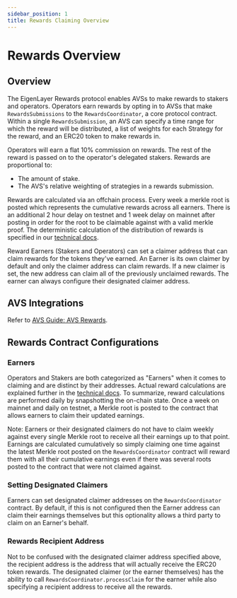 ```yaml
---
sidebar_position: 1
title: Rewards Claiming Overview
---
```


# Rewards Overview

## Overview

The EigenLayer Rewards protocol enables AVSs to make rewards to stakers and operators. Operators earn rewards by opting in to AVSs that make `RewardsSubmissions` to the `RewardsCoordinator`, a core protocol contract. Within a single `RewardsSubmission`, an AVS can specify a time range for which the reward will be distributed, a list of weights for each Strategy for the reward, and an ERC20 token to make rewards in.  

Operators will earn a flat 10% commission on rewards. The rest of the reward is passed on to the operator's delegated stakers. Rewards are proportional to:
- The amount of stake.
- The AVS's relative weighting of strategies in a rewards submission.

Rewards are calculated via an offchain process. Every week a merkle root is posted which represents the cumulative rewards across all earners. There is an additional 2 hour delay on testnet and 1 week delay on mainnet after posting in order for the root to be claimable against with a valid merkle proof. The deterministic calculation of the distribution of rewards is specified in our [technical docs](https://github.com/Layr-Labs/eigenlayer-contracts/blob/dev/docs/core/RewardsCoordinator.md). 

Reward Earners (Stakers and Operators) can set a claimer address that can claim rewards for the tokens they've earned. An Earner is its own claimer by default and only the claimer address can claim rewards. If a new claimer is set, the new address can claim all of the previously unclaimed rewards. The earner can always configure their designated claimer address.

## AVS Integrations
Refer to [AVS Guide: AVS Rewards](../../../../avs-guides/rewards.md).

## Rewards Contract Configurations

### Earners 
Operators and Stakers are both categorized as "Earners" when it comes to claiming and are distinct by their addresses. Actual reward calculations are explained further in the [technical docs](https://github.com/Layr-Labs/eigenlayer-contracts/blob/dev/docs/core/RewardsCoordinator.md). To summarize, reward calculations are performed daily by snapshotting the on-chain state. Once a week on mainnet and daily on testnet, a Merkle root is posted to the contract that allows earners to claim their updated earnings.

Note: Earners or their designated claimers do not have to claim weekly against every single Merkle root to receive all their earnings up to that point. Earnings are calculated cumulatively so simply claiming one time against the latest Merkle root posted on the `RewardsCoordinator` contract will reward them with all their cumulative earnings even if there was several roots posted to the contract that were not claimed against.

### Setting Designated Claimers
Earners can set designated claimer addresses on the `RewardsCoordinator` contract. By default, if this is not configured then the Earner address can claim their earnings themselves but this optionality allows a third party to claim on an Earner's behalf. 

### Rewards Recipient Address
Not to be confused with the designated claimer address specified above, the recipient address is the address that will actually receive the ERC20 token rewards. The designated claimer (or the earner themselves) has the ability to call `RewardsCoordinator.processClaim` for the earner while also specifying a recipient address to receive all the rewards.

